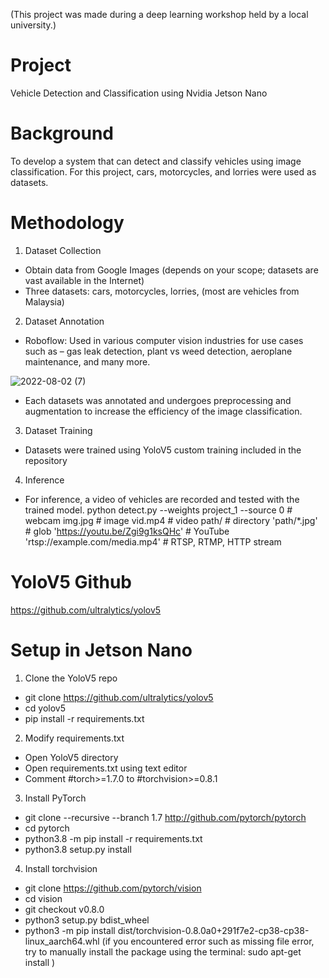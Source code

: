 (This project was made during a deep learning workshop held by a local university.)

# Project
Vehicle Detection and Classification using Nvidia Jetson Nano

# Background
To develop a system that can detect and classify vehicles using image classification. For this project, cars, motorcycles, and lorries were used as datasets. 

# Methodology
1. Dataset Collection
  - Obtain data from Google Images (depends on your scope; datasets are vast available in the Internet)
  - Three datasets: cars, motorcycles, lorries, (most are vehicles from Malaysia)
2. Dataset Annotation
  - Roboflow: Used in various computer vision industries for use cases such as – gas leak detection, plant vs weed detection, aeroplane maintenance, and many more.

![2022-08-02 (7)](https://user-images.githubusercontent.com/103092362/184589591-222bc9b6-d523-475b-a1ab-dd4b47ca1dfe.png)

  - Each datasets was annotated and undergoes preprocessing and augmentation to increase the efficiency of the image classification.

3. Dataset Training
  - Datasets were trained using YoloV5 custom training included in the repository

4. Inference
  - For inference, a video of vehicles are recorded and tested with the trained model.
 python detect.py --weights project_1 --source 0  # webcam
                                              img.jpg  # image
                                              vid.mp4  # video
                                              path/  # directory
                                             'path/*.jpg'  # glob
                                             'https://youtu.be/Zgi9g1ksQHc'  # YouTube
                                             'rtsp://example.com/media.mp4'  # RTSP, RTMP, HTTP stream

# YoloV5 Github
 https://github.com/ultralytics/yolov5
 
 # Setup in Jetson Nano
1. Clone the YoloV5 repo
  - git clone https://github.com/ultralytics/yolov5
  - cd yolov5
  - pip install -r requirements.txt
2. Modify requirements.txt
  - Open YoloV5 directory
  - Open requirements.txt using text editor
  - Comment #torch>=1.7.0 to #torchvision>=0.8.1
3. Install PyTorch
  - git clone --recursive --branch 1.7 http://github.com/pytorch/pytorch
  - cd pytorch
  - python3.8 -m pip install -r requirements.txt
  - python3.8 setup.py install
4. Install torchvision
  - git clone https://github.com/pytorch/vision
  - cd vision
  - git checkout v0.8.0
  - python3 setup.py bdist_wheel
  - python3 -m pip install dist/torchvision-0.8.0a0+291f7e2-cp38-cp38-linux_aarch64.whl
(if you encountered error such as missing file error, try to manually install the package using the terminal: sudo apt-get install <filename>)
 
